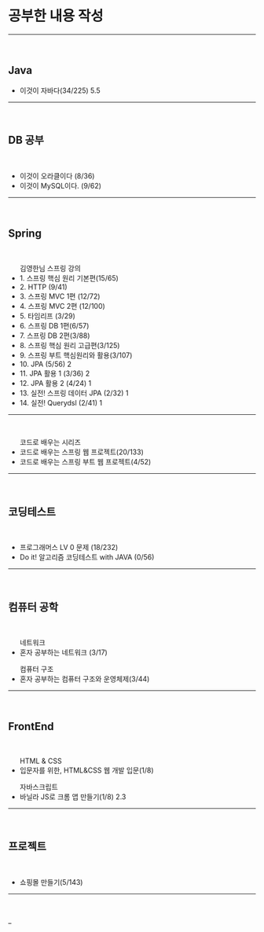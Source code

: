 <h1>공부한 내용 작성 </h1>
<hr>
<br>

<h2> Java </h2>
<ul>
 <li>이것이 자바다(34/225) 5.5 </li>
</ul>
<hr>
<br>

<h2> DB 공부 </h2><br>
<ul> 
 <li> 이것이 오라클이다 (8/36) </li>
 <li> 이것이 MySQL이다. (9/62) </li>
</ul>
<hr>
<br>

<h2> Spring </h2><br>
<ul> 김영한님 스프링 강의 
 <li> 1. 스프링 핵심 원리 기본편(15/65)</li>
 <li> 2. HTTP (9/41)</li> 
 <li> 3. 스프링 MVC 1편 (12/72) </li>
 <li> 4. 스프링 MVC 2편 (12/100) </li>
 <li> 5. 타임리프 (3/29)  </li>
 <li> 6. 스프링 DB 1편(6/57) </li>
 <li> 7. 스프링 DB 2편(3/88)  </li> 
 <li> 8. 스프링 핵심 원리 고급편(3/125) </li>
 <li> 9. 스프링 부트 핵심원리와 활용(3/107) </li>
 <li> 10. JPA (5/56) 2</li>
 <li> 11. JPA 활용 1 (3/36) 2</li>
 <li> 12. JPA 활용 2 (4/24) 1</li>
 <li> 13. 실전! 스프링 데이터 JPA (2/32) 1</li>
 <li> 14. 실전! Querydsl (2/41) 1</li>
</ul>
<hr>
<br>
<ul> 코드로 배우는 시리즈 
    <li>코드로 배우는 스프링 웹 프로젝트(20/133)</li>
    <li>코드로 배우는 스프링 부트 웹 프로젝트(4/52)</li>
</ul>
<hr>
<br>

<h2> 코딩테스트 </h2><br>
<ul> 
 <li> 프로그래머스 LV 0 문제 (18/232) </li>
 <li> Do it! 알고리즘 코딩테스트 with JAVA (0/56)</li>
</ul>
<hr>
<br>

<h2> 컴퓨터 공학 </h2><br>
<ul> 네트워크
 <li> 혼자 공부하는 네트워크 (3/17) </li>
</ul>
<ul> 컴퓨터 구조
 <li> 혼자 공부하는 컴퓨터 구조와 운영체제(3/44) </li>
</ul>
<hr>
<br>

<h2> FrontEnd</h2><br>
<ul> HTML & CSS
    <li>입문자를 위한, HTML&CSS 웹 개발 입문(1/8)</li>
</ul>
<ul> 자바스크립트
    <li>바닐라 JS로 크롬 앱 만들기(1/8) 2.3 </li>
</ul>
<hr>
<br>

<h2> 프로젝트</h2><br>
<ul> 
    <li>쇼핑몰 만들기(5/143)</li>
</ul>
<hr>
<br>













_
